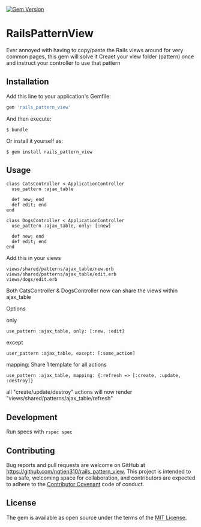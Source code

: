 [![Gem Version](https://badge.fury.io/rb/rails_pattern_view.svg)](https://badge.fury.io/rb/rails_pattern_view)

# RailsPatternView

Ever annoyed with having to copy/paste the Rails views around for very common pages, this gem will solve it
Creaet your view folder (pattern) once and instruct your controller to use that pattern

## Installation

Add this line to your application's Gemfile:

```ruby
gem 'rails_pattern_view'
```

And then execute:

    $ bundle

Or install it yourself as:

    $ gem install rails_pattern_view

## Usage

```
class CatsController < ApplicationController
  use_pattern :ajax_table

  def new; end
  def edit; end
end

class DogsController < ApplicationController
  use_pattern :ajax_table, only: [:new]

  def new; end
  def edit; end
end

```
Add this in your views

```
views/shared/patterns/ajax_table/new.erb
views/shared/patterns/ajax_table/edit.erb
views/dogs/edit.erb
```

Both CatsController & DogsController now can share the views within ajax_table

Options

only
```
use_pattern :ajax_table, only: [:new, :edit]
```

except
```
user_pattern :ajax_table, except: [:some_action]
```

mapping: Share 1 template for all actions
```
use_pattern :ajax_table, mapping: {:refresh => [:create, :update, :destroy]}
```
all "create/update/destroy" actions will now render "views/shared/patterns/ajax_table/refresh"

## Development

Run specs with `rspec spec`

## Contributing

Bug reports and pull requests are welcome on GitHub at https://github.com/nqtien310/rails_pattern_view. This project is intended to be a safe, welcoming space for collaboration, and contributors are expected to adhere to the [Contributor Covenant](contributor-covenant.org) code of conduct.


## License

The gem is available as open source under the terms of the [MIT License](http://opensource.org/licenses/MIT).

